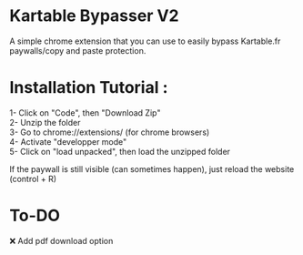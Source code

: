 # Kartable Bypasser V2 
  
A simple chrome extension that you can use to easily bypass Kartable.fr paywalls/copy and paste protection.
  
# Installation Tutorial : 
  
1- Click on "Code", then "Download Zip"  
2- Unzip the folder  
3- Go to chrome://extensions/ (for chrome browsers)  
4- Activate "developper mode"  
5- Click on "load unpacked", then load the unzipped folder    
  
If the paywall is still visible (can sometimes happen), just reload the website (control + R)  
  
# To-DO  
  
❌ Add pdf download option

